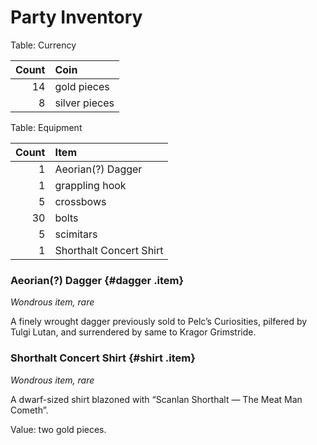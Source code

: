 # Party Inventory

Table: Currency

| Count | Coin          |
| -:    | :-            |
| 14    | gold pieces   |
| 8     | silver pieces |

Table: Equipment

| Count | Item                    |
| -:    | :-                      |
| 1     | Aeorian(?) Dagger       |
| 1     | grappling hook          |
| 5     | crossbows               |
| 30    | bolts                   |
| 5     | scimitars               |
| 1     | Shorthalt Concert Shirt |

### Aeorian(?) Dagger {#dagger .item}
<span class="item-type">_Wondrous item, rare_</span>

A finely wrought dagger previously sold to Pelc’s Curiosities, pilfered by Tulgi Lutan, and surrendered by same to Kragor Grimstride.

### Shorthalt Concert Shirt {#shirt .item}
<span class="item-type">_Wondrous item, rare_</span>

A dwarf-sized shirt blazoned with “Scanlan Shorthalt — The Meat Man Cometh”.

Value: two gold pieces.
